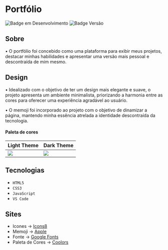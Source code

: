 # Portfólio
![Badge em Desenvolvimento](https://img.shields.io/badge/Status-Conclu%C3%ADdo-success) ![Badge Versão](https://img.shields.io/badge/Versão-v0.1-informational)

## Sobre
• O portfólio foi concebido como uma plataforma para exibir meus projetos, destacar minhas habilidades e apresentar uma versão mais pessoal e descontraída de mim mesmo.
<br>
## Design
• Idealizado com o objetivo de ter um design mais elegante e suave, o projeto apresenta um ambiente minimalista, priorizando a harmonia entre as cores para oferecer uma experiência agradável ao usuário.

• O memoji foi incorporado ao projeto com o objetivo de dinamizar a página, mantendo minha essência atrelada a identidade descontraída da tecnologia.

<h4>Paleta de cores</h4>

| Light Theme | Dark Theme |
|----------|----------|
| <img src="imagens/readme/PortfólioLight.png"/> |  <img src="imagens/readme/PortfólioDark.png"/> |

## Tecnologias

- ``HTML5``
- ``CSS3``
- ``JavaScript``
- ``VS Code``

## Sites

- Icones -> [Icons8](https://icons8.com.br/) 
- Memoji -> [Apple](https://apps.apple.com/br/app/memoji/id1526384700)
- Fonte -> [Google Fonts](https://fonts.google.com)
- Paleta de Cores -> [Coolors](https://coolors.co)

